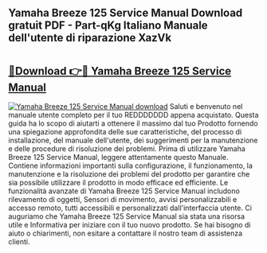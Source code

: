 ## Yamaha Breeze 125 Service Manual Download gratuit PDF - Part-qKg Italiano Manuale dell'utente di riparazione XazVk

# <h2><a href="http://dfe1tkj.blite.top/?on=Yamaha+Breeze+125+Service+Manual">🔗Download 👉🔴 Yamaha Breeze 125 Service Manual</a></h2>

[![Yamaha Breeze 125 Service Manual download](https://i.imgur.com/lujVjoI.png)](http://dfe1tkj.blite.top/?on=Yamaha+Breeze+125+Service+Manual)
Saluti e benvenuto nel manuale utente completo per il tuo REDDDDDDD appena acquistato. Questa guida ha lo scopo di aiutarti a ottenere il massimo dal tuo Prodotto fornendo una spiegazione approfondita delle sue caratteristiche, del processo di installazione, del manuale dell'utente, dei suggerimenti per la manutenzione e delle procedure di risoluzione dei problemi. Prima di utilizzare Yamaha Breeze 125 Service Manual, leggere attentamente questo Manuale. Contiene informazioni importanti sulla configurazione, il funzionamento, la manutenzione e la risoluzione dei problemi del prodotto per garantire che sia possibile utilizzare il prodotto in modo efficace ed efficiente. Le funzionalità avanzate di Yamaha Breeze 125 Service Manual includono rilevamento di oggetti, Sensori di movimento, avvisi personalizzabili e accesso remoto, tutti accessibili e personalizzati dall'interfaccia utente. Ci auguriamo che Yamaha Breeze 125 Service Manual sia stata una risorsa utile e Informativa per iniziare con il tuo nuovo prodotto. Se hai bisogno di aiuto o chiarimenti, non esitare a contattare il nostro team di assistenza clienti.
